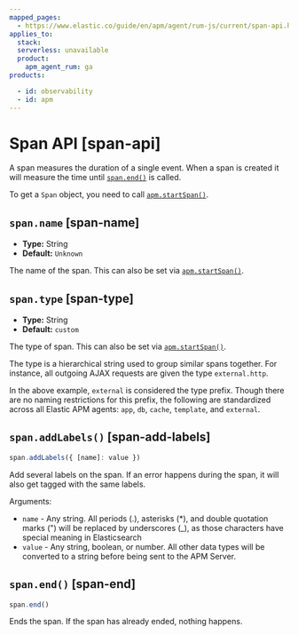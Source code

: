 ```yaml
---
mapped_pages:
  - https://www.elastic.co/guide/en/apm/agent/rum-js/current/span-api.html
applies_to:
  stack:
  serverless: unavailable
  product:
    apm_agent_rum: ga
products:

  - id: observability
  - id: apm
---
```


# Span API [span-api]

A span measures the duration of a single event. When a span is created it will measure the time until [`span.end()`](#span-end) is called.

To get a `Span` object, you need to call [`apm.startSpan()`](/reference/agent-api.md#apm-start-span).


## `span.name` [span-name]

* **Type:** String
* **Default:** `Unknown`

The name of the span. This can also be set via [`apm.startSpan()`](/reference/agent-api.md#apm-start-span).


## `span.type` [span-type]

* **Type:** String
* **Default:** `custom`

The type of span. This can also be set via [`apm.startSpan()`](/reference/agent-api.md#apm-start-span).

The type is a hierarchical string used to group similar spans together. For instance, all outgoing AJAX requests are given the type `external.http`.

In the above example, `external` is considered the type prefix. Though there are no naming restrictions for this prefix, the following are standardized across all Elastic APM agents: `app`, `db`, `cache`, `template`, and `external`.


## `span.addLabels()` [span-add-labels]

```js
span.addLabels({ [name]: value })
```

Add several labels on the span. If an error happens during the span, it will also get tagged with the same labels.

Arguments:

* `name` - Any string. All periods (.), asterisks (*), and double quotation marks (") will be replaced by underscores (_), as those characters have special meaning in Elasticsearch
* `value` - Any string, boolean, or number. All other data types will be converted to a string before being sent to the APM Server.


## `span.end()` [span-end]

```js
span.end()
```

Ends the span. If the span has already ended, nothing happens.

